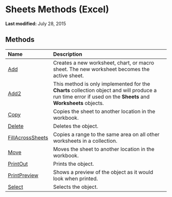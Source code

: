 
# Sheets Methods (Excel)

 **Last modified:** July 28, 2015


## Methods



|**Name**|**Description**|
|:-----|:-----|
| [Add](db5de750-fd09-2b18-c52b-98d88eeb0ffc.md)|Creates a new worksheet, chart, or macro sheet. The new worksheet becomes the active sheet.|
| [Add2](f44b3ef1-8452-4e26-b91c-d24124fa5bc6.md)|This method is only implemented for the  **Charts** collection object and will produce a run time error if used on the **Sheets** and **Worksheets** objects.|
| [Copy](8cfee52e-dc0f-a54f-21ba-00a65ba2029c.md)|Copies the sheet to another location in the workbook.|
| [Delete](9b657a8e-d3fe-c8ec-6145-701442035a83.md)|Deletes the object.|
| [FillAcrossSheets](eee9b0a2-0727-dfc8-ea7b-d7c582466d5c.md)|Copies a range to the same area on all other worksheets in a collection.|
| [Move](8cfb8888-b676-15ba-47eb-9d3d4dae5416.md)|Moves the sheet to another location in the workbook.|
| [PrintOut](b8e11498-4a45-b0d4-9a81-779f924e4e7e.md)|Prints the object.|
| [PrintPreview](0e8c0e01-16e3-5d84-7b84-39049186fd7c.md)|Shows a preview of the object as it would look when printed.|
| [Select](f5a34995-2243-1588-149a-d693e9eae87f.md)|Selects the object.|
